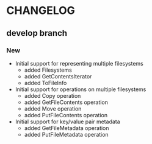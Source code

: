 # CHANGELOG

## develop branch

### New

* Initial support for representing multiple filesystems
  - added Filesystems
  - added GetContentsIterator
  - added ToFileInfo
* Initial support for operations on multiple filesystems
  - added Copy operation
  - added GetFileContents operation
  - added Move operation
  - added PutFileContents operation
* Initial support for key/value pair metadata
  - added GetFileMetadata operation
  - added PutFileMetadata operation